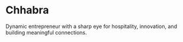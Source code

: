 # Chhabra
Dynamic entrepreneur with a sharp eye for hospitality, innovation, and building meaningful connections.
